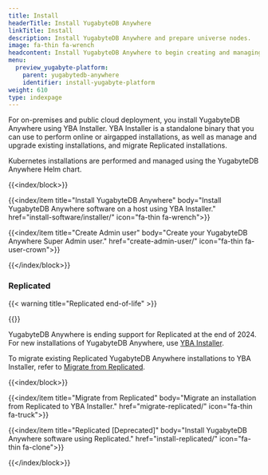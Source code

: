 ```yaml
---
title: Install
headerTitle: Install YugabyteDB Anywhere
linkTitle: Install
description: Install YugabyteDB Anywhere and prepare universe nodes.
image: fa-thin fa-wrench
headcontent: Install YugabyteDB Anywhere to begin creating and managing deployments
menu:
  preview_yugabyte-platform:
    parent: yugabytedb-anywhere
    identifier: install-yugabyte-platform
weight: 610
type: indexpage
---
```


For on-premises and public cloud deployment, you install YugabyteDB Anywhere using YBA Installer. YBA Installer is a standalone binary that you can use to perform online or airgapped installations, as well as manage and upgrade existing installations, and migrate Replicated installations.

Kubernetes installations are performed and managed using the YugabyteDB Anywhere Helm chart.

{{<index/block>}}

  {{<index/item
    title="Install YugabyteDB Anywhere"
    body="Install YugabyteDB Anywhere software on a host using YBA Installer."
    href="install-software/installer/"
    icon="fa-thin fa-wrench">}}

  {{<index/item
    title="Create Admin user"
    body="Create your YugabyteDB Anywhere Super Admin user."
    href="create-admin-user/"
    icon="fa-thin fa-user-crown">}}

{{</index/block>}}

### Replicated

{{< warning title="Replicated end-of-life" >}}

{{</warning >}}

YugabyteDB Anywhere is ending support for Replicated at the end of 2024. For new installations of YugabyteDB Anywhere, use [YBA Installer](install-software/installer/).

To migrate existing Replicated YugabyteDB Anywhere installations to YBA Installer, refer to [Migrate from Replicated](migrate-replicated/).

{{<index/block>}}

  {{<index/item
    title="Migrate from Replicated"
    body="Migrate an installation from Replicated to YBA Installer."
    href="migrate-replicated/"
    icon="fa-thin fa-truck">}}

  {{<index/item
    title="Replicated [Deprecated]"
    body="Install YugabyteDB Anywhere software using Replicated."
    href="install-replicated/"
    icon="fa-thin fa-clone">}}

{{</index/block>}}

